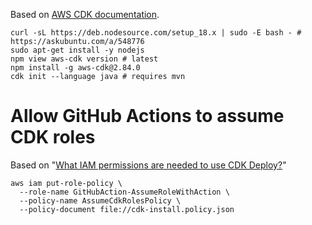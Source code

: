 Based on [AWS CDK documentation][cdk-docs].

```
curl -sL https://deb.nodesource.com/setup_18.x | sudo -E bash - # https://askubuntu.com/a/548776
sudo apt-get install -y nodejs
npm view aws-cdk version # latest
npm install -g aws-cdk@2.84.0
cdk init --language java # requires mvn
```

# Allow GitHub Actions to assume CDK roles

Based on "[What IAM permissions are needed to use CDK Deploy?][so-cdk-iam]"

```
aws iam put-role-policy \
  --role-name GitHubAction-AssumeRoleWithAction \
  --policy-name AssumeCdkRolesPolicy \
  --policy-document file://cdk-install.policy.json
```

[cdk-docs]: https://docs.aws.amazon.com/cdk/v2/guide/cli.html
[so-cdk-iam]: https://stackoverflow.com/q/57118082/150884